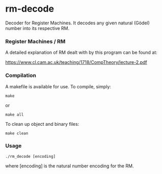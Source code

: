 # rm-decode
Decoder for Register Machines. It decodes any given natural (Gödel) number into its respective RM.

### Register Machines / RM
A detailed explanation of RM dealt with by this program can be found at:

https://www.cl.cam.ac.uk/teaching/1718/CompTheory/lecture-2.pdf

### Compilation

A makefile is available for use. To compile, simply:
```
make
```
or
```
make all
```

To clean up object and binary files:
```
make clean
```

### Usage

```
./rm_decode [encoding]
```
where [encoding] is the natural number encoding for the RM.